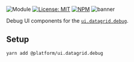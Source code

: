 ![Module](https://img.shields.io/badge/%40platform-ui.datagrid.debug-%23EA4E7E.svg)
[![License: MIT](https://img.shields.io/badge/license-MIT-blue.svg)](https://opensource.org/licenses/MIT)
[![NPM](https://img.shields.io/npm/v/@platform/ui.datagrid.debug.svg?colorB=blue&style=flat)](https://www.npmjs.com/package/@platform/ui.datagrid.debug)
![banner](https://user-images.githubusercontent.com/185555/68096331-e4871e80-ff14-11e9-81f2-28353d09b68c.png)

Debug UI components for the [`ui.datagrid.debug`](../ui.datagrid.debug).

## Setup

    yarn add @platform/ui.datagrid.debug

<p>&nbsp;</p>
<p>&nbsp;</p>
